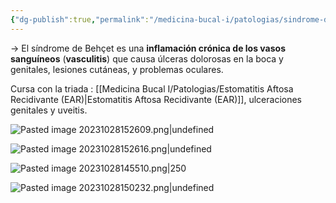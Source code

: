 ```yaml
---
{"dg-publish":true,"permalink":"/medicina-bucal-i/patologias/sindrome-de-behcet/"}
---
```



→ El síndrome de Behçet es una **inflamación crónica de los vasos sanguíneos** (**vasculitis**) que causa úlceras dolorosas en la boca y genitales, lesiones cutáneas, y problemas oculares. 

Cursa con la triada : [[Medicina Bucal I/Patologias/Estomatitis Aftosa Recidivante (EAR)\|Estomatitis Aftosa Recidivante (EAR)]], ulceraciones genitales y uveitis.

![Pasted image 20231028152609.png|undefined](/img/user/Cirugia%20Bucal%20I/Medias/Pasted%20image%2020231028152609.png)

![Pasted image 20231028152616.png|undefined](/img/user/Cirugia%20Bucal%20I/Medias/Pasted%20image%2020231028152616.png)

![Pasted image 20231028145510.png|250](/img/user/Cirugia%20Bucal%20I/Medias/Pasted%20image%2020231028145510.png)

![Pasted image 20231028150232.png|undefined](/img/user/Cirugia%20Bucal%20I/Medias/Pasted%20image%2020231028150232.png)
